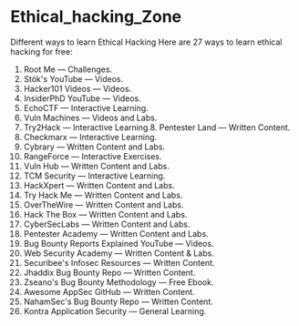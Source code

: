 # Ethical_hacking_Zone
Different ways to learn Ethical Hacking
Here are 27 ways to learn ethical hacking for free:

1. Root Me — Challenges.
2. Stök's YouTube — Videos.
3. Hacker101 Videos — Videos.
4. InsiderPhD YouTube — Videos.
5. EchoCTF — Interactive Learning.
6. Vuln Machines — Videos and Labs.
7. Try2Hack — Interactive Learning.8. Pentester Land — Written Content.
9. Checkmarx — Interactive Learning.
10. Cybrary — Written Content and Labs.
11. RangeForce — Interactive Exercises.
12. Vuln Hub — Written Content and Labs.
13. TCM Security — Interactive Learning.
14. HackXpert — Written Content and Labs.
15. Try Hack Me — Written Content and Labs.
16. OverTheWire — Written Content and Labs.
17. Hack The Box — Written Content and Labs.
18. CyberSecLabs — Written Content and Labs.
19. Pentester Academy — Written Content and Labs.
20. Bug Bounty Reports Explained YouTube — Videos.
21. Web Security Academy — Written Content & Labs.
22. Securibee's Infosec Resources — Written Content.
23. Jhaddix Bug Bounty Repo — Written Content.
24. Zseano's Bug Bounty Methodology — Free Ebook.
25. Awesome AppSec GitHub — Written Content.
26. NahamSec's Bug Bounty Repo — Written Content.
27. Kontra Application Security — General Learning.
